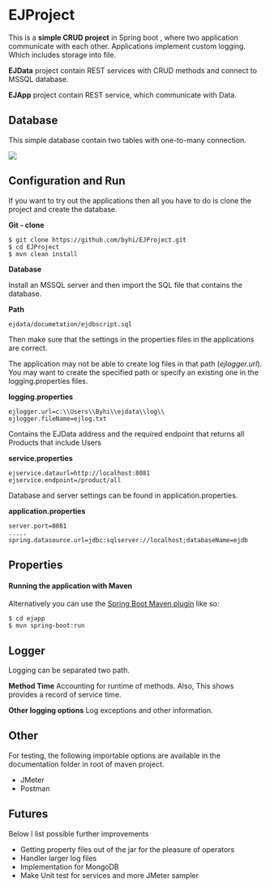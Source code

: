 # EJProject

This is a **simple CRUD project** in Spring boot , where two application communicate with each other. Applications implement custom logging. Which includes storage into file.

**EJData** project contain REST services with CRUD methods and connect to MSSQL database.

**EJApp** project contain REST service, which communicate with Data.





## Database

This simple database contain two tables with one-to-many connection.

![](C:\Users\Byhi\IdeaProjects\EJProject\ejdata\documentation\ejdb_diagram.png)

## Configuration and Run

If you want to try out the applications then all you have to do is clone the project and create the database.

**Git - clone**

```
$ git clone https://github.com/byhi/EJProject.git
$ cd EJProject
$ mvn clean install
```

**Database**

Install an MSSQL server and then import the SQL file that contains the database.

**Path** 

```
ejdata/documetation/ejdbscript.sql 
```

Then make sure that the settings in the properties files in the applications are correct.

The application may not be able to create log files in that path (*ejlogger.url*). You may want to create the specified path or specify an existing one in the logging.properties files.

 **logging.properties**

```
ejlogger.url=c:\\Users\\Byhi\\ejdata\\log\\
ejlogger.fileName=ejlog.txt
```



Contains the EJData address and the required endpoint that returns all Products that include Users

 **service.properties**

```
ejservice.dataurl=http://localhost:8081
ejservice.endpoint=/product/all
```

Database and server settings can be found in application.properties.

 **application.properties**

```
server.port=8081
.....
spring.datasource.url=jdbc:sqlserver://localhost;databaseName=ejdb
```

## Properties

#### Running the application with Maven

Alternatively you can use the [Spring Boot Maven plugin](https://docs.spring.io/spring-boot/docs/current/reference/html/build-tool-plugins-maven-plugin.html) like so:

```
$ cd ejapp
$ mvn spring-boot:run
```



## Logger

Logging can be separated two path.



**Method Time**
Accounting for runtime of methods. Also, This shows provides a record of service time.



**Other logging options**
Log exceptions and other information.



## Other

For testing, the following importable  options are available in the  documentation folder in root of maven project.

- JMeter
- Postman



## Futures 

Below I list possible further improvements

- Getting property files out of the jar for the pleasure of operators
- Handler larger log files
- Implementation for MongoDB
- Make Unit test for services and more JMeter sampler 

